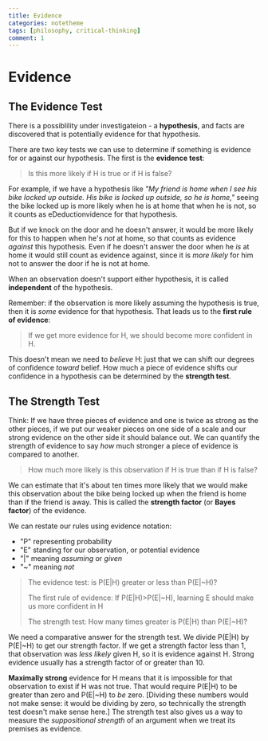 ```yaml
---
title: Evidence
categories: notetheme
tags: [philosophy, critical-thinking]
comment: 1
---
```


# Evidence

## The Evidence Test

There is a possiblility under investigateion - a **hypothesis**, and facts are discovered that is potentially evidence for that hypothesis. 

There are two key tests we can use to determine if something is evidence for or against our hypothesis. The first is the **evidence test**:

> Is this more likely if H is true or if H is false?

For example, if we have a hypothesis like *"My friend is home when I see his bike locked up outside. His bike is locked up outside, so he is home,"* seeing the bike locked up is more likely when he is at home that when he is not, so it counts as eDeductionvidence for that hypothesis.

But if we knock on the door and he doesn't answer, it would be more likely for this to happen when he's *not* at home, so that counts as evidence *against* this hypothesis. Even if he doesn't answer the door when he *is* at home it would still count as evidence against, since it is *more likely* for him not to answer the door if he is not at home.

When an observation doesn't support either hypothesis, it is called **independent** of the hypothesis.

Remember: if the observation is more likely assuming the hypothesis is true, then it is *some* evidence for that hypothesis. That leads us to the **first rule of evidence**:

> If we get more evidence for H, we should become more confident in H.

This doesn't mean we need to *believe* H: just that we can shift our degrees of confidence *toward* belief. How much a piece of evidence shifts our confidence in a hypothesis can be determined by the **strength test**.

## The Strength Test

Think: If we have three pieces of evidence and one is twice as strong as the other pieces, if we put our weaker pieces on one side of a scale and our strong evidence on the other side it should balance out. We can quantify the strength of evidence to say *how* much stronger a piece of evidence is compared to another.

> How much more likely is this observation if H is true than if H is false?

We can estimate that it's about ten times more likely that we would make this observation about the bike being locked up when the friend is home than if the friend is away. This is called the **strength factor** (or **Bayes factor**) of the evidence.

We can restate our rules using evidence notation:

- "P" representing probability
- "E" standing for our observation, or potential evidence
- "\|" meaning *assuming* or *given*
- "~" meaning *not*

> The evidence test: is P(E\|H) greater or less than P(E\|~H)?
>
> The first rule of evidence: If P(E\|H)>P(E\|~H), learning E should make us more confident in H
>
> The strength test: How many times greater is P(E\|H) than P(E\|~H)?

We need a comparative answer for the strength test. We divide P(E\|H) by P(E\|~H) to get our strength factor. If we get a strength factor less than 1, that observation was *less likely* given H, so it is evidence against H. Strong evidence usually has a strength factor of or greater than 10.

**Maximally strong** evidence for H means that it is impossible for that observation to exist if H was not true. That would require P(E\|H) to be greater than zero and P(E\|~H) to *be* zero. [Dividing these numbers would not make sense: it would be dividing by zero, so technically the strength test doesn't make sense here.] The strength test also gives us a way to measure the *suppositional strength* of an argument when we treat its premises as evidence.







